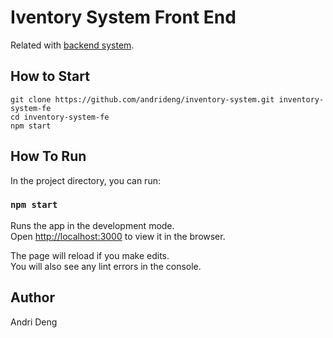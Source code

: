 # Iventory System Front End
Related with [backend system](https://github.com/andrideng/inventory-system).

## How to Start

```
git clone https://github.com/andrideng/inventory-system.git inventory-system-fe
cd inventory-system-fe
npm start
```

## How To Run

In the project directory, you can run:

### `npm start`

Runs the app in the development mode.<br>
Open [http://localhost:3000](http://localhost:3000) to view it in the browser.

The page will reload if you make edits.<br>
You will also see any lint errors in the console.

## Author
Andri Deng